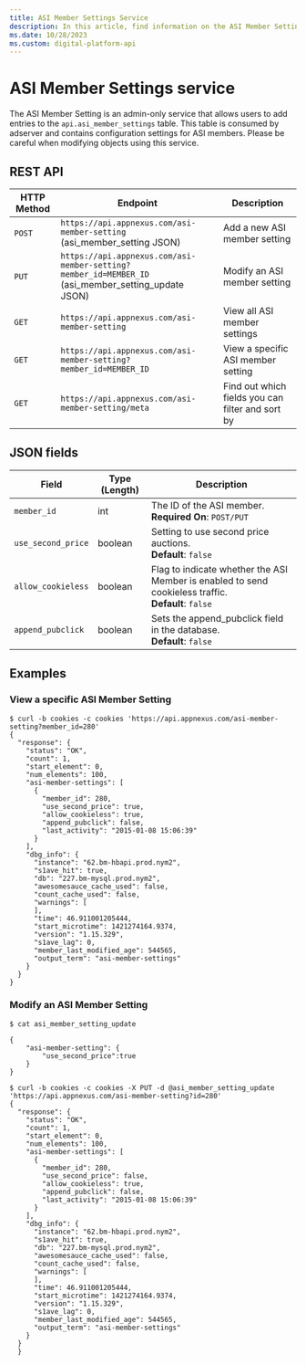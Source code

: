 ```yaml
---
title: ASI Member Settings Service
description: In this article, find information on the ASI Member Setting service and the fields associated with it.
ms.date: 10/28/2023
ms.custom: digital-platform-api
---
```


# ASI Member Settings service

The ASI Member Setting is an admin-only service that allows users to add entries to the `api.asi_member_settings` table. This table is consumed by adserver and contains configuration settings for ASI members. Please be careful when modifying objects using this service.

## REST API

| HTTP Method | Endpoint | Description |
|---|---|---|
| `POST` | `https://api.appnexus.com/asi-member-setting` <br> (asi_member_setting JSON) | Add a new ASI member setting |
| `PUT` | `https://api.appnexus.com/asi-member-setting?member_id=MEMBER_ID` <br> (asi_member_setting_update JSON) | Modify an ASI member setting |
| `GET` | `https://api.appnexus.com/asi-member-setting` | View all ASI member settings |
| `GET` | `https://api.appnexus.com/asi-member-setting?member_id=MEMBER_ID` | View a specific ASI member setting |
| `GET` | `https://api.appnexus.com/asi-member-setting/meta` | Find out which fields you can filter and sort by |

## JSON fields

| Field | Type (Length) | Description |
|---|---|---|
| `member_id` | int | The ID of the ASI member. <br> **Required On**: `POST/PUT` |
| `use_second_price` | boolean | Setting to use second price auctions. <br> **Default**: `false` |
| `allow_cookieless` | boolean | Flag to indicate whether the ASI Member is enabled to send cookieless traffic. <br> **Default**: `false` |
| `append_pubclick` | boolean | Sets the append_pubclick field in the database. <br> **Default**: `false` |

## Examples

### View a specific ASI Member Setting

```
$ curl -b cookies -c cookies 'https://api.appnexus.com/asi-member-setting?member_id=280'
{
  "response": {
    "status": "OK",
    "count": 1,
    "start_element": 0,
    "num_elements": 100,
    "asi-member-settings": [
      {
        "member_id": 280,
        "use_second_price": true,
        "allow_cookieless": true,
        "append_pubclick": false,
        "last_activity": "2015-01-08 15:06:39"
      }
    ],
    "dbg_info": {
      "instance": "62.bm-hbapi.prod.nym2",
      "s1ave_hit": true,
      "db": "227.bm-mysql.prod.nym2",
      "awesomesauce_cache_used": false,
      "count_cache_used": false,
      "warnings": [
      ],
      "time": 46.911001205444,
      "start_microtime": 1421274164.9374,
      "version": "1.15.329",
      "s1ave_lag": 0,
      "member_last_modified_age": 544565,
      "output_term": "asi-member-settings"
    }
  }
}
```

### Modify an ASI Member Setting

```
$ cat asi_member_setting_update

{
    "asi-member-setting": {
        "use_second_price":true
    }
}
```

```
$ curl -b cookies -c cookies -X PUT -d @asi_member_setting_update 'https://api.appnexus.com/asi-member-setting?id=280'
{
  "response": {
    "status": "OK",
    "count": 1,
    "start_element": 0,
    "num_elements": 100,
    "asi-member-settings": [
      {
        "member_id": 280,
        "use_second_price": false,
        "allow_cookieless": true,
        "append_pubclick": false,
        "last_activity": "2015-01-08 15:06:39"
      }
    ],
    "dbg_info": {
      "instance": "62.bm-hbapi.prod.nym2",
      "s1ave_hit": true,
      "db": "227.bm-mysql.prod.nym2",
      "awesomesauce_cache_used": false,
      "count_cache_used": false,
      "warnings": [
      ],
      "time": 46.911001205444,
      "start_microtime": 1421274164.9374,
      "version": "1.15.329",
      "s1ave_lag": 0,
      "member_last_modified_age": 544565,
      "output_term": "asi-member-settings"
    }
  }
  }
```
